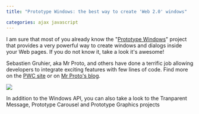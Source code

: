 ```yaml
---
title: "Prototype Windows: the best way to create 'Web 2.0' windows"

categories: ajax javascript
---
```

I am sure that most of you already know the "[Prototype Windows](http://prototype-window.xilinus.com/)"  project that provides a very powerful way to create windows and dialogs inside your Web pages. If you do not know it, take a look it's awesome!

Sebastien Gruhier, aka Mr Proto, and others have done a terrific job allowing developers to integrate exciting features with few lines of code. Find more on the [PWC site](http://prototype-window.xilinus.com/) or on [Mr Proto's blog](http://blog.xilinus.com/pwc).

![]( http://3.bp.blogspot.com/_aoQgQ1obiyE/Ruvo6E3lYfI/AAAAAAAAAB0/fk6OCadNOCA/s400/pwcdemo.png )

In addition to the Windows API, you can also take a look to the Tranparent Message, Prototype Carousel and Prototype Graphics projects
